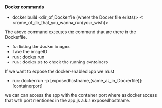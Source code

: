 #### Docker commands ###

* docker build <dir_of_Dockerfile (where the Docker file exists)> -t <name_of_dir_that_you_wanna_run(your_wish)>

The above command exceutes the command that are there in the Dockerfile.

* for listing the docker images
* Take the imageID 
* run : docker run <imageID>
* run : docker ps to check the running containers

If we want to expose the docker-enabled app
we must 
* run: docker run -p [exposedhostname_(same_as_in_Dockerfile)]:[containerport] <imageID>

we can can access the app with the container port where as docker access that with port mentioned in the app.js a.k.a exposedhostname.